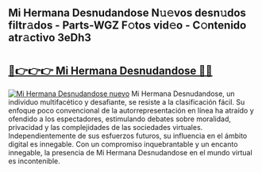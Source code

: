 ## Mi Hermana Desnudandose N𝚞𝚎vos desn𝚞dos filtr𝚊dos - Parts-WGZ F𝚘tos vid𝚎o - C𝚘ntenido atr𝚊ctivo 3eDh3

# <h2><a href="http://mb36myv.tromn.icu/?c=Mi+Hermana+Desnudandose">🔗👉👉👉 Mi Hermana Desnudandose 🔗🔗</a></h2>

[![Mi Hermana Desnudandose nuevo](https://i.imgur.com/pEAQMta.gif)](http://mb36myv.tromn.icu/?c=Mi+Hermana+Desnudandose)
Mi Hermana Desnudandose, un individuo multifacético y desafiante, se resiste a la clasificación fácil. Su enfoque poco convencional de la autorrepresentación en línea ha atraído y ofendido a los espectadores, estimulando debates sobre moralidad, privacidad y las complejidades de las sociedades virtuales. Independientemente de sus esfuerzos futuros, su influencia en el ámbito digital es innegable. Con un compromiso inquebrantable y un encanto innegable, la presencia de Mi Hermana Desnudandose en el mundo virtual es incontenible.
